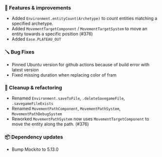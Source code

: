 ### 🚀 Features & improvements

- Added `Environment.entityCount(Archetype)` to count entities matching a specified archetype.
- Added `MovementTargetComponent` / `MovementTargetSystem` to move an entity towards a specific position (#376)
- Added `Ease.PLATEAU_OUT`

### 🪛 Bug Fixes

- Pinned Ubuntu version for github actions because of build error with latest version
- Fixed missing duration when replacing color of fram

### 🧽 Cleanup & refactoring

- Renamed `Environment.saveToFile`, `.deleteSavegameFile`, `.savegameFileExists`
- Renamed `MovementPathComponent`, `MovementPathSystem`, `MovementPathDebugSystem`
- Reworked `MovementPathSystem` now uses `MovementTargetComponent` to move the entity along the path. (#376)

### 📦 Dependency updates

- Bump Mockito to 5.13.0